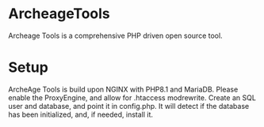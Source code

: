 # ArcheageTools
Archeage Tools is a comprehensive PHP driven open source tool. 

# Setup
ArcheAge Tools is build upon NGINX with PHP8.1 and MariaDB. Please enable the ProxyEngine, and allow for .htaccess modrewrite. 
Create an SQL user and database, and point it in config.php. It will detect if the database has been initialized, and, if needed, install it. 
